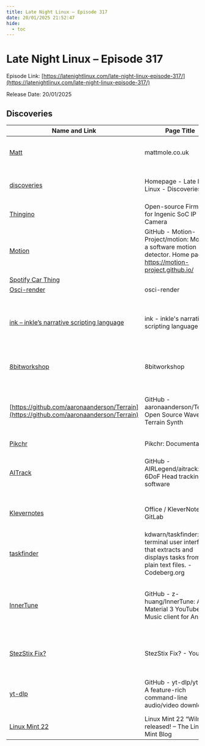```yaml
---
title: Late Night Linux – Episode 317
date: 20/01/2025 21:52:47
hide:
  - toc
---
```


# Late Night Linux – Episode 317

Episode Link: [https://latenightlinux.com/late-night-linux-episode-317/](https://latenightlinux.com/late-night-linux-episode-317/)

Release Date: 20/01/2025

## Discoveries

| Name and Link | Page Title | Page Description |
| ------------- | ---------- | ---------------- |
| [Matt](https://mattmole.co.uk/) | mattmole.co.uk | Ramblings of a maker, tinkerer, coder, sysadmin and amateur photographer  |
| [discoveries](https://mattmole.co.uk/LNL-Discoveries/) | Homepage - Late Night Linux - Discoveries | This site details all discoveries mentioned during episodes of Late Night Linux |
| [Thingino](https://thingino.com/) | Open-source Firmware for Ingenic SoC IP Camera | Open-source firmware for Ingenic SoC IP cameras. |
| [Motion](https://github.com/Motion-Project/motion) | GitHub - Motion-Project/motion: Motion, a software motion detector.     Home page:  https://motion-project.github.io/ | Motion, a software motion detector.     Home page:  https://motion-project.github.io/ - Motion-Project/motion |
| [Spotify Car Thing](https://m.youtube.com/watch?v=KbcO8K9Huz0) |  |  |
| [Osci-render](https://osci-render.com) | osci-render |  |
| [ink – inkle’s narrative scripting language](https://www.inklestudios.com/ink/) | ink - inkle's narrative scripting language | As used to author Heaven's Vault, 80 Days and Sorcery!: produce interactive scripts by writing in pure-text with ink markup. |
| [8bitworkshop](https://8bitworkshop.com/) | 8bitworkshop | Learn how classic game hardware worked. Write code and see it run instantly. |
| [https://github.com/aaronaanderson/Terrain](https://github.com/aaronaanderson/Terrain) | GitHub - aaronaanderson/Terrain: Open Source Wave Terrain Synth | Open Source Wave Terrain Synth. Contribute to aaronaanderson/Terrain development by creating an account on GitHub. |
| [Pikchr](https://pikchr.org/home/doc/trunk/homepage.md) | Pikchr: Documentation |  |
| [AITrack](https://github.com/AIRLegend/aitrack) | GitHub - AIRLegend/aitrack: 6DoF Head tracking software | 6DoF Head tracking software. Contribute to AIRLegend/aitrack development by creating an account on GitHub. |
| [Klevernotes](https://invent.kde.org/office/klevernotes) | Office / KleverNotes · GitLab | A note-taking and management application using markdown. |
| [taskfinder](https://codeberg.org/kdwarn/taskfinder) | kdwarn/taskfinder: A terminal user interface that extracts and displays tasks from plain text files. - Codeberg.org | taskfinder - A terminal user interface that extracts and displays tasks from plain text files. |
| [InnerTune](https://github.com/z-huang/InnerTune) | GitHub - z-huang/InnerTune: A Material 3 YouTube Music client for Android | A Material 3 YouTube Music client for Android. Contribute to z-huang/InnerTune development by creating an account on GitHub. |
| [StezStix Fix?](https://www.youtube.com/@StezStixFix) | StezStix Fix? - YouTube | I might fix it. I might break it more than it was already broken. I might even make it explode. Who knows? |
| [yt-dlp](https://github.com/yt-dlp/yt-dlp) | GitHub - yt-dlp/yt-dlp: A feature-rich command-line audio/video downloader | A feature-rich command-line audio/video downloader - yt-dlp/yt-dlp |
| [Linux Mint 22](https://blog.linuxmint.com/?p=4731) | Linux Mint 22 “Wilma” released! – The Linux Mint Blog |  |